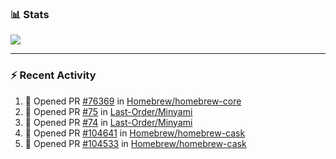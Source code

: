 ### :bar_chart: Stats

<a href="#">
  <img align="center" src="https://github-readme-stats.vercel.app/api?username=tuzi3040&show_icons=true&theme=dark" />
</a>

---

### :zap: Recent Activity

<!--START_SECTION:activity-->
1. 💪 Opened PR [#76369](https://github.com/Homebrew/homebrew-core/pull/76369) in [Homebrew/homebrew-core](https://github.com/Homebrew/homebrew-core)
2. 💪 Opened PR [#75](https://github.com/Last-Order/Minyami/pull/75) in [Last-Order/Minyami](https://github.com/Last-Order/Minyami)
3. 💪 Opened PR [#74](https://github.com/Last-Order/Minyami/pull/74) in [Last-Order/Minyami](https://github.com/Last-Order/Minyami)
4. 💪 Opened PR [#104641](https://github.com/Homebrew/homebrew-cask/pull/104641) in [Homebrew/homebrew-cask](https://github.com/Homebrew/homebrew-cask)
5. 💪 Opened PR [#104533](https://github.com/Homebrew/homebrew-cask/pull/104533) in [Homebrew/homebrew-cask](https://github.com/Homebrew/homebrew-cask)
<!--END_SECTION:activity-->
